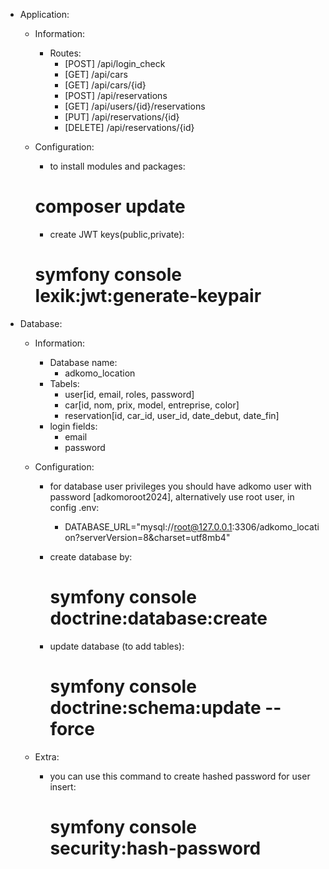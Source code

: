 * Application:
   * Information:
     - Routes:
        * [POST] /api/login_check
        * [GET] /api/cars
        * [GET] /api/cars/{id}
        * [POST] /api/reservations
        * [GET] /api/users/{id}/reservations
        * [PUT] /api/reservations/{id}
        * [DELETE] /api/reservations/{id}
   
   * Configuration:
      - to install modules and packages:
       # composer update
  
      - create JWT keys(public,private):
       # symfony console lexik:jwt:generate-keypair

* Database:
  * Information:
    - Database name:
      * adkomo_location
    - Tabels:
      * user[id, email, roles, password]
      * car[id, nom, prix, model, entreprise, color]
      * reservation[id, car_id, user_id, date_debut, date_fin]
    - login fields:
      * email
      * password
      
  * Configuration:
    - for database user privileges you should have adkomo user with password [adkomoroot2024], alternatively use root user, in config .env:
      * DATABASE_URL="mysql://root@127.0.0.1:3306/adkomo_location?serverVersion=8&charset=utf8mb4"

    - create database by:
      # symfony console doctrine:database:create

    - update database (to add tables):
      # symfony console doctrine:schema:update --force

  * Extra:
    - you can use this command to create hashed password for user insert:
      # symfony console security:hash-password
